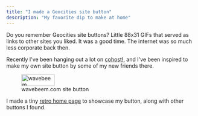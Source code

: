 ```yaml
---
title: "I made a Geocities site button"
description: "My favorite dip to make at home"
---
```


Do you remember Geocities site buttons? Little 88x31 GIFs that served as links to other sites you liked. It was a good time. The internet was so much less corporate back then.

Recently I've been hanging out a lot on [cohost!](https://cohost.org/wavebeem), and I've been inspired to make my own site button by some of my new friends there.

<figure>
  <img
    src="/static/site-button.gif"
    title="wavebeem"
    alt="wavebeem"
    width="88"
    height="31"
    class="pixelated"
  />
  <figcaption>
    wavebeem.com site button
  </figcaption>
</figure>

I made a tiny [retro home page](/retro/) to showcase my button, along with other buttons I found.

